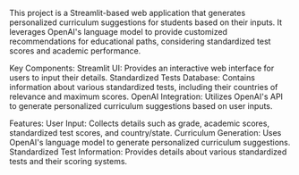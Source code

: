This project is a Streamlit-based web application that generates personalized curriculum suggestions for students based on their inputs. It leverages OpenAI's language model to provide customized recommendations for educational paths, considering standardized test scores and academic performance.

Key Components:
Streamlit UI: Provides an interactive web interface for users to input their details.
Standardized Tests Database: Contains information about various standardized tests, including their countries of relevance and maximum scores.
OpenAI Integration: Utilizes OpenAI's API to generate personalized curriculum suggestions based on user inputs.

Features:
User Input: Collects details such as grade, academic scores, standardized test scores, and country/state.
Curriculum Generation: Uses OpenAI's language model to generate personalized curriculum suggestions.
Standardized Test Information: Provides details about various standardized tests and their scoring systems.
